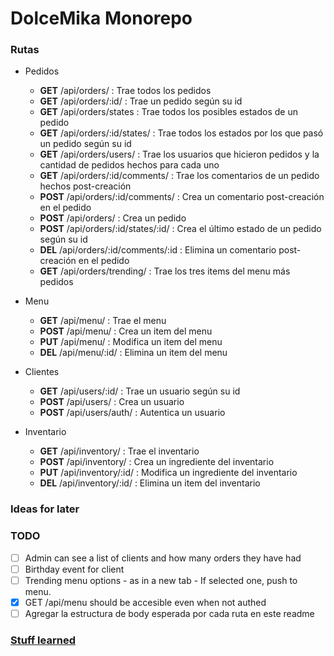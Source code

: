 # DolceMika Monorepo  

### Rutas  

- Pedidos
    - **GET**  /api/orders/ : Trae todos los pedidos
    - **GET**  /api/orders/:id/ : Trae un pedido según su id
    - **GET**  /api/orders/states : Trae todos los posibles estados de un pedido
    - **GET**  /api/orders/:id/states/ : Trae todos los estados por los que pasó un pedido según su id
    - **GET**  /api/orders/users/ : Trae los usuarios que hicieron pedidos y la cantidad de pedidos hechos para cada uno
    - **GET**  /api/orders/:id/comments/ : Trae los comentarios de un pedido hechos post-creación
    - **POST** /api/orders/:id/comments/ : Crea un comentario post-creación en el pedido
    - **POST** /api/orders/ : Crea un pedido
    - **POST** /api/orders/:id/states/:id/ : Crea el último estado de un pedido según su id
    - **DEL**  /api/orders/:id/comments/:id : Elimina un comentario post-creación en el pedido
    - **GET**  /api/orders/trending/ : Trae los tres items del menu más pedidos

- Menu
    - **GET**  /api/menu/ : Trae el menu
    - **POST** /api/menu/ : Crea un item del menu
    - **PUT**  /api/menu/ : Modifica un item del menu
    - **DEL**  /api/menu/:id/ : Elimina un item del menu

- Clientes
    - **GET**  /api/users/:id/ : Trae un usuario según su id
    - **POST** /api/users/ : Crea un usuario 
    - **POST** /api/users/auth/ : Autentica un usuario

- Inventario
    - **GET**  /api/inventory/ : Trae el inventario
    - **POST** /api/inventory/ : Crea un ingrediente del inventario
    - **PUT**  /api/inventory/:id/ : Modifica un ingrediente del inventario
    - **DEL**  /api/inventory/:id/ : Elimina un item del inventario

### Ideas for later  

### TODO  
- [ ] Admin can see a list of clients and how many orders they have had
- [ ] Birthday event for client
- [ ] Trending menu options - as in a new tab - If selected one, push to menu.
- [X] GET /api/menu should be accesible even when not authed
- [ ] Agregar la estructura de body esperada por cada ruta en este readme

### [Stuff learned](/docs/an_unnecessary_fix.md)
